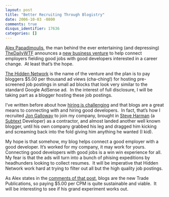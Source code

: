 ```yaml
---
layout: post
title: "Better Recruiting Through Blogistry"
date: 2006-10-03 -0800
comments: true
disqus_identifier: 17636
categories: []
---
```

[Alex
Papadimoulis](http://weblogs.asp.net/Alex%5FPapadimoulis/ "Alex Papadimoulis' Blog"),
the man behind the ever entertaining (and depressing)
[TheDailyWTF](http://thedailywtf.com/ "The Daily WTF") announces a [new
business
venture](http://thedailywtf.com/forums/thread/94341.aspx "Introducing the Hidden Network")
to help connect employers fielding good jobs with good developers
interested in a career change.  At least that’s the hope.

[The Hidden Network](https://hiddennetwork.com/ "HiddenNetwork") is the
name of the venture and the plan is to pay bloggers \$5.00 per
thousand ad views (cha-ching!) for hosting pre-screened job postings in
small ad blocks that look very similar to the standard Google AdSense
ad.  In the interest of full disclosure, I will be taking part as a
blogger hosting these job postings.

I’ve written before about how [hiring is
challenging](http://haacked.com/archive/2005/12/16/Hiring_Is_Challenging.aspx "Hiring is Challenging") and
that blogs are a great means to connecting with and hiring good
developers.  In fact, that’s how I recruited [Jon
Galloway](http://weblogs.asp.net/jgalloway/ "Jon Galloway") to join my
company, brought in [Steve
Harman](http://stevenharman.net/blog/ "Steve Harman’s Blog") (a
[Subtext](http://subtextproject.com/ "Subtext Project Website")
Developer) as a contractor, and almost landed another well known
blogger, until his own company grabbed his leg and dragged him kicking
and screaming back into the fold giving him anything he wanted (I kid).

My hope is that somehow, my blog helps connect a good employer with a
good developer. It’s worked for my company, it may work for yours. 
Connecting good developers with good jobs is a win win experience for
all.  My fear is that the ads will turn into a bunch of phising
expeditions by headhunders looking to collect resumes.  It will be
imperative that Hidden Network work hard at trying to filter out all but
the high quality job postings.

As Alex states in the [comments of that
post](http://thedailywtf.com/forums/permalink/94341/94353/ShowThread.aspx#94353 "Comment on DailyWTF"),
blogs are the new Trade Publications, so paying \$5.00 per CPM is quite
sustainable and viable.  It will be interesting to see if his grand
experiment works out.

